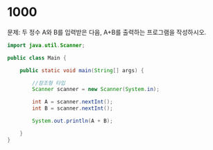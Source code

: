 # 1000

문제: 두 정수 A와 B를 입력받은 다음, A+B를 출력하는 프로그램을 작성하시오.

```java
import java.util.Scanner;

public class Main {

    public static void main(String[] args) {

        //참조형 타입
        Scanner scanner = new Scanner(System.in);

        int A = scanner.nextInt();
        int B = scanner.nextInt();

        System.out.println(A + B);

    }
}
```